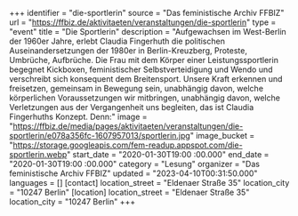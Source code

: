 +++
identifier = "die-sportlerin"
source = "Das feministische Archiv FFBIZ"
url = "https://ffbiz.de/aktivitaeten/veranstaltungen/die-sportlerin"
type = "event"
title = "Die Sportlerin"
description = "Aufgewachsen im West-Berlin der 1960er Jahre, erlebt Claudia Fingerhuth die politischen Auseinandersetzungen der 1980er in Berlin-Kreuzberg, Proteste, Umbrüche, Aufbrüche. Die Frau mit dem Körper einer Leistungssportlerin begegnet Kickboxen, feministischer Selbstverteidigung und Wendo und verschreibt sich konsequent dem Breitensport. Unsere Kraft erkennen und freisetzen, gemeinsam in Bewegung sein, unabhängig davon, welche körperlichen Voraussetzungen wir mitbringen, unabhängig davon, welche Verletzungen aus der Vergangenheit uns begleiten, das ist Claudia Fingerhuths Konzept. Denn:"
image = "https://ffbiz.de/media/pages/aktivitaeten/veranstaltungen/die-sportlerin/e078a356fc-1607957013/sportlerin.jpg"
image_bucket = "https://storage.googleapis.com/fem-readup.appspot.com/die-sportlerin.webp"
start_date = "2020-01-30T19:00 :00.000"
end_date = "2020-01-30T19:00 :00.000"
category = "Lesung"
organizer = "Das feministische Archiv FFBIZ"
updated = "2023-04-10T00:31:50.000"
languages = []
[contact]
location_street = "Eldenaer Straße 35"
location_city = "10247 Berlin"
[location]
location_street = "Eldenaer Straße 35"
location_city = "10247 Berlin"
+++